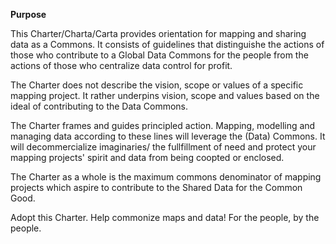 **Purpose**

This Charter/Charta/Carta provides orientation for mapping and sharing data as a Commons. It consists of guidelines that distinguishe the actions of those who contribute to a Global Data Commons for the people from the actions of those who centralize data control for profit.

The Charter does not describe the vision, scope or values of a specific mapping project. It rather underpins vision, scope and values based on the ideal of contributing to the Data Commons.

The Charter frames and guides principled action. Mapping, modelling and managing data according to these lines will leverage the \(Data\) Commons. It will decommercialize imaginaries/ the fullfillment of need and protect your mapping projects' spirit and data from being coopted or enclosed.

The Charter as a whole is the maximum commons denominator of mapping projects which aspire to contribute to the Shared Data for the Common Good.

Adopt this Charter. Help commonize maps and data! For the people, by the people.

 

